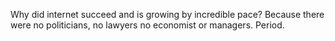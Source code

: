 <!-- 
.. title: Internet freedom
.. slug: internet-freedom
.. date: 2015-04-23 23:26:38 UTC+02:00
.. tags: net, freedom, politics
.. link: 
.. description: 
.. type: text
-->

Why did internet succeed and is growing by incredible pace? Because there were
no politicians, no lawyers no economist or managers. Period.
